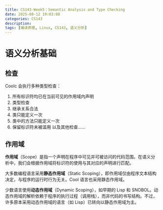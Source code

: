 ```yaml
---
title: CS143-Week5：Semantic Analysis and Type Checking
date: 2025-08-12 19:03:08
categories: CS143
description: 
tags: [编译原理, Linux, CS143, 语义分析]
---
```

# 语义分析基础
## 检查
Coolc 会执行多种类型检查：
1. 所有标识符均已在当前可见的作用域内声明
2. 类型检查
3. 继承关系合法
4. 类只能定义一次
5. 类中的方法只能定义一次
6. 保留标识符未被滥用
   以及其他检查……

## 作用域
**作用域**（Scope）是指一个声明在程序中可见并可被访问的代码范围。在语义分析中，我们会根据作用域将标识符的使用与其对应的声明进行匹配。

大多数编程语言采用**静态作用域**（Static Scoping），即作用域仅由程序文本结构决定，与程序的运行时行为无关。Cool 语言也采用静态作用域。

少数语言使用**动态作用域**（Dynamic Scoping），如早期的 Lisp 和 SNOBOL。动态作用域的解析依赖于程序的执行过程（调用栈），而非代码的书写结构。不过，许多原本采用动态作用域的语言（如 Lisp）已转向以静态作用域为主。